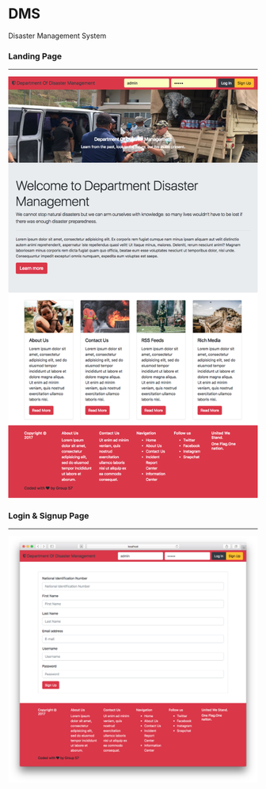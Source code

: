 # DMS
Disaster Management System 

### Landing Page 
----------
<p align="center">
  <img src="project previews/1.png" width="auto" height="auto"/>
</p>

### Login & Signup Page 
----------
<p align="center">
  <img src="project previews/2.png" width="auto" height="auto"/>
</p>

